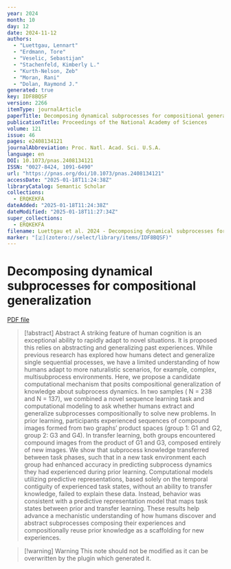 ```yaml
---
year: 2024
month: 10
day: 12
date: 2024-11-12
authors:
  - "Luettgau, Lennart"
  - "Erdmann, Tore"
  - "Veselic, Sebastijan"
  - "Stachenfeld, Kimberly L."
  - "Kurth-Nelson, Zeb"
  - "Moran, Rani"
  - "Dolan, Raymond J."
generated: true
key: IDF8BQSF
version: 2266
itemType: journalArticle
paperTitle: Decomposing dynamical subprocesses for compositional generalization
publicationTitle: Proceedings of the National Academy of Sciences
volume: 121
issue: 46
pages: e2408134121
journalAbbreviation: Proc. Natl. Acad. Sci. U.S.A.
language: en
DOI: 10.1073/pnas.2408134121
ISSN: "0027-8424, 1091-6490"
url: "https://pnas.org/doi/10.1073/pnas.2408134121"
accessDate: "2025-01-18T11:24:38Z"
libraryCatalog: Semantic Scholar
collections:
  - ERQKEKFA
dateAdded: "2025-01-18T11:24:38Z"
dateModified: "2025-01-18T11:27:34Z"
super_collections:
  - ERQKEKFA
filename: Luettgau et al. 2024 - Decomposing dynamical subprocesses for compositional generalization.pdf
marker: "[🇿](zotero://select/library/items/IDF8BQSF)"
---
```

# Decomposing dynamical subprocesses for compositional generalization

[PDF file](/Papers/PDFs/Luettgau%20et%20al.%202024%20-%20Decomposing%20dynamical%20subprocesses%20for%20compositional%20generalization.pdf)

> [!abstract] Abstract
> A striking feature of human cognition is an exceptional ability to rapidly adapt to novel situations. It is proposed this relies on abstracting and generalizing past experiences. While previous research has explored how humans detect and generalize single sequential processes, we have a limited understanding of how humans adapt to more naturalistic scenarios, for example, complex, multisubprocess environments. Here, we propose a candidate computational mechanism that posits compositional generalization of knowledge about subprocess dynamics. In two samples (
>               N
>               = 238 and
>               N
>               = 137), we combined a novel sequence learning task and computational modeling to ask whether humans extract and generalize subprocesses compositionally to solve new problems. In prior learning, participants experienced sequences of compound images formed from two graphs’ product spaces (group 1: G1 and G2, group 2: G3 and G4). In transfer learning, both groups encountered compound images from the product of G1 and G3, composed entirely of new images. We show that subprocess knowledge transferred between task phases, such that in a new task environment each group had enhanced accuracy in predicting subprocess dynamics they had experienced during prior learning. Computational models utilizing predictive representations, based solely on the temporal contiguity of experienced task states, without an ability to transfer knowledge, failed to explain these data. Instead, behavior was consistent with a predictive representation model that maps task states between prior and transfer learning. These results help advance a mechanistic understanding of how humans discover and abstract subprocesses composing their experiences and compositionally reuse prior knowledge as a scaffolding for new experiences.

>[!warning] Warning
> This note should not be modified as it can be overwritten by the plugin which generated it.

